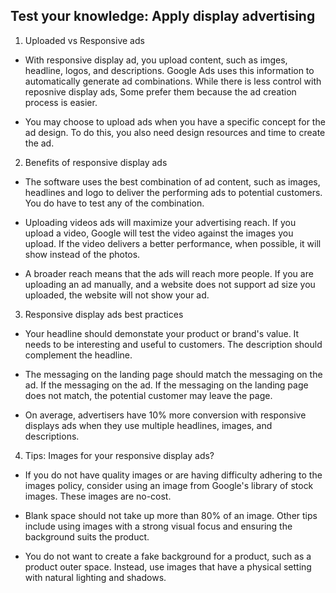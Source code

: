 ## Test your knowledge: Apply display advertising

1. Uploaded vs Responsive ads

-  With responsive display ad, you upload content, such as imges, headline, logos, and descriptions. Google Ads uses this information to automatically generate ad combinations. While there is less control with reposnive display ads, Some prefer them because the ad creation process is easier.

- You may choose to upload ads when you have a specific concept for the ad design. To do this, you also need design resources and time to create the ad.

2. Benefits of responsive display ads

- The software uses the best combination of ad content, such as images, headlines and logo to deliver the performing ads to potential customers. You do have to test any of the combination.

- Uploading videos ads will maximize your advertising reach. If you upload a video, Google will test the video against the images you upload. If the video delivers a better performance, when possible, it will show instead of the photos.

- A broader reach means that the ads will reach more people. If you are uploading an ad manually, and a website does not support ad size you uploaded, the website will not show your ad.

3. Responsive display ads best practices

- Your headline should demonstate your product or brand's value. It needs to be interesting and useful to customers. The description should complement the headline. 

- The messaging on the landing page should match the messaging on the ad. If the messaging on the ad. If the messaging on the landing page does not match, the potential customer may leave the page.

- On average, advertisers have 10% more conversion with responsive displays ads when they use multiple headlines, images, and descriptions.

4. Tips: Images for your responsive display ads?

- If you do not have quality images or are having difficulty adhering to the images policy, consider using an image from Google's library of stock images. These images are no-cost.

- Blank space should not take up more than 80% of an image. Other tips include using images with a strong visual focus and ensuring the background suits the product.

- You do not want to create a fake background for a product, such as a product outer space. Instead, use images that have a physical setting with natural lighting and shadows.
